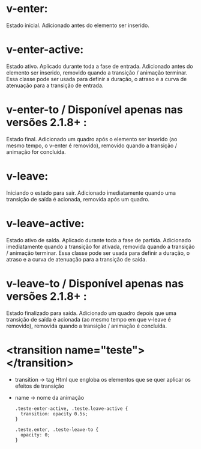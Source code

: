 # v-enter: 

Estado inicial. Adicionado antes do elemento ser inserido.

# v-enter-active: 

Estado ativo. Aplicado durante toda a fase de entrada. Adicionado antes do elemento ser inserido, removido quando a transição / animação terminar. 
Essa classe pode ser usada para definir a duração, o atraso e a curva de atenuação para a transição de entrada.

# v-enter-to / Disponível apenas nas versões 2.1.8+ :

Estado final. Adicionado um quadro após o elemento ser inserido (ao mesmo tempo, o v-enter é removido), removido quando a transição / animação for concluída.

# v-leave: 

Iniciando o estado para sair. Adicionado imediatamente quando uma transição de saída é acionada, removida após um quadro.

# v-leave-active: 

Estado ativo de saída. Aplicado durante toda a fase de partida. Adicionado imediatamente quando a transição for ativada, removida quando a transição / animação terminar. Essa classe pode ser usada para definir a duração, o atraso e a curva de atenuação para a transição de saída.

# v-leave-to / Disponível apenas nas versões 2.1.8+ : 

Estado finalizado para saída. Adicionado um quadro depois que uma transição de saída é acionada (ao mesmo tempo em que v-leave é removido), removida quando a transição / animação é concluída.

# \<transition name="teste">\</transition>

- transition -> tag Html que engloba os elementos que se quer aplicar os efeitos de transição
- name -> nome da animação

      .teste-enter-active, .teste.leave-active {
        transition: opacity 0.5s;
      }
    
      .teste.enter, .teste-leave-to {
        opacity: 0;
      } 
